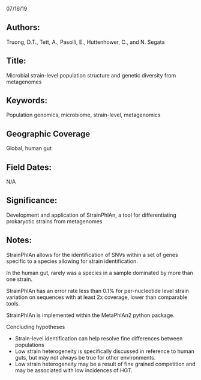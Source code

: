 07/16/19
## Authors:
Truong, D.T., Tett, A., Pasolli, E., Huttenhower, C., and N. Segata
## Title:
Microbial strain-level population structure and genetic diversity from metagenomes
## Keywords:
Population genomics, microbiome, strain-level, metagenomics
## Geographic Coverage
Global, human gut
## Field Dates:
N/A
## Significance:
Development and application of StrainPhlAn, a tool for differentiating prokaryotic strains from metagenomes

## Notes:
StrainPhlAn allows for the identification of SNVs within a set of genes specific to a species allowing for strain identification.

In the human gut, rarely was a species in a sample dominated by more than one strain.

StrainPhlAn has an error rate less than 0.1% for per-nucleotide level strain variation on sequences with at least 2x coverage, lower than comparable tools.

StrainPhlAn is implemented within the MetaPhlAn2 python package.

Concluding hypotheses
* Strain-level identification can help resolve fine differences between populations
* Low strain heterogeneity is specifically discussed in reference to human guts, but may not always be true for other environments.
* Low strain heterogeneity may be a result of fine grained competition and may be associated with low incidences of HGT.
